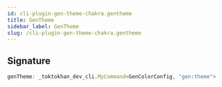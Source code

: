 ```yaml
---
id: cli-plugin-gen-theme-chakra.gentheme
title: GenTheme
sidebar_label: GenTheme
slug: /cli-plugin-gen-theme-chakra.gentheme
---
```






## Signature

```typescript
genTheme: _toktokhan_dev_cli.MyCommand<GenColorConfig, "gen:theme">
```

